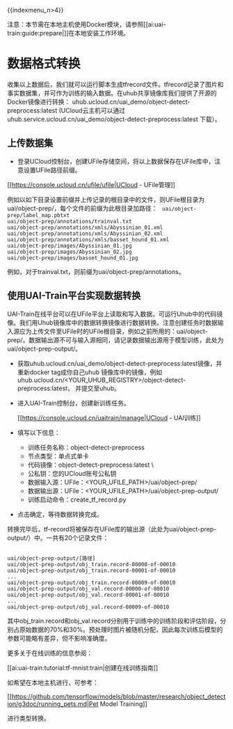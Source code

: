 {{indexmenu_n>4}}

注意：本节需在本地主机使用Docker模块，请参照[[ai:uai-train:guide:prepare|]]在本地安装工作环境。

# 数据格式转换
收集以上数据后，我们就可以运行脚本生成tfrecord文件。tfrecord记录了图片和事实数据集，并可作为训练的输入数据。在uhub共享镜像库我们提供了开源的Docker镜像进行转换：
uhub.ucloud.cn/uai\_demo/object-detect-preprocess:latest 
(UCloud云主机可以通过uhub.service.ucloud.cn/uai\_demo/object-detect-preprocess:latest 下载）。

## 上传数据集

  - 登录UCloud控制台，创建UFile存储空间，将以上数据保存在UFile库中，注意设置UFile路径前缀。

[[https://console.ucloud.cn/ufile/ufile|UCloud - UFile管理]]

例如以如下目录设置前缀并上传记录的根目录中的文件，则UFile根目录为uai/object-prep/，每个文件的前缀为此根目录加路径：
<code>
uai/object-prep/label_map.pbtxt
uai/object-prep/annotations/trainval.txt
uai/object-prep/annotations/xmls/Abyssinian_01.xml
uai/object-prep/annotations/xmls/Abyssinian_02.xml
uai/object-prep/annotations/xmls/basset_hound_01.xml
uai/object-prep/images/Abyssinian_01.jpg
uai/object-prep/images/Abyssinian_02.jpg
uai/object-prep/images/basset_hound_01.jpg
</code>

例如，对于trainval.txt，则前缀为uai/object-prep/annotations。
## 使用UAI-Train平台实现数据转换
UAI-Train在线平台可以在UFile平台上读取和写入数据，可运行Uhub中的代码镜像。我们用Uhub镜像库中的数据转换镜像进行数据转换。注意创建任务时数据输入源应为上传文件至UFile时的UFile根目录，例如之前所用的：uai/object-prep/。数据输出源不可与输入源相同，请记录数据输出源用于模型训练，此处为uai/object-prep-output/。

  - 获取uhub.ucloud.cn/uai\_demo/object-detect-preprocess:latest镜像，并重新docker tag成你自己uhub 镜像库中的镜像，例如uhub.ucloud.cn/<YOUR\_UHUB\_REGISTRY>/object-detect-preprocess:latest， 并提交至uhub。
  - 进入UAI-Train控制台，创建新训练任务。

	[[https://console.ucloud.cn/uaitrain/manage|UCloud - UAI训练]]

  - 填写以下信息：
    * 训练任务名称：object-detect-preprocess
    * 节点类型：单点式单卡
    * 代码镜像：object-detect-preprocess:latest \\	
    * 公私钥：您的UCloud账号公私钥
    * 数据输入源：UFile：<YOUR\_UFILE\_PATH>/uai/object-prep/
    * 数据输出源：UFile：<YOUR\_UFILE\_PATH>/uai/object-prep-output/
    * 训练启动命令：create\_tf\_record.py

  - 点击确定，等待数据转换完成。

转换完毕后，tf-record将被保存在UFile库的输出源（此处为uai/object-prep-output/）中。一共有20个记录文件：

<code>
uai/object-prep-output/[路径]
uai/object-prep-output/obj_train.record-00000-of-00010
uai/object-prep-output/obj_train.record-00001-of-00010
...
uai/object-prep-output/obj_train.record-00009-of-00010
uai/object-prep-output/obj_val.record-00000-of-00010
uai/object-prep-output/obj_val.record-00001-of-00010
...
uai/object-prep-output/obj_val.record-00009-of-00010
</code>

其中obj\_train.record和obj\_val.record分别用于训练中的训练阶段和评估阶段，分别占原始数据的70%和30%。预处理时图片被随机分配，因此每次训练后模型的参数可能略有差异，但不影响准确度。

更多关于在线训练的信息参阅：

[[ai:uai-train:tutorial:tf-mnist:train|创建在线训练指南]]

如希望在本地主机进行，可参考：

[[https://github.com/tensorflow/models/blob/master/research/object_detection/g3doc/running_pets.md|Pet Model Training]]

进行类型转换。